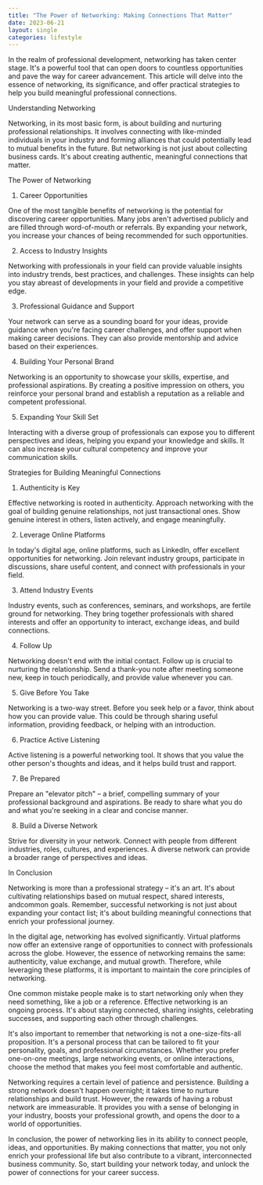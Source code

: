 ```yaml
---
title: "The Power of Networking: Making Connections That Matter"
date: 2023-06-21
layout: single
categories: lifestyle
---
```

In the realm of professional development, networking has taken center stage. It's a powerful tool that can open doors to countless opportunities and pave the way for career advancement. This article will delve into the essence of networking, its significance, and offer practical strategies to help you build meaningful professional connections.

Understanding Networking

Networking, in its most basic form, is about building and nurturing professional relationships. It involves connecting with like-minded individuals in your industry and forming alliances that could potentially lead to mutual benefits in the future. But networking is not just about collecting business cards. It's about creating authentic, meaningful connections that matter.

The Power of Networking

1. Career Opportunities

One of the most tangible benefits of networking is the potential for discovering career opportunities. Many jobs aren't advertised publicly and are filled through word-of-mouth or referrals. By expanding your network, you increase your chances of being recommended for such opportunities.

2. Access to Industry Insights

Networking with professionals in your field can provide valuable insights into industry trends, best practices, and challenges. These insights can help you stay abreast of developments in your field and provide a competitive edge.

3. Professional Guidance and Support

Your network can serve as a sounding board for your ideas, provide guidance when you're facing career challenges, and offer support when making career decisions. They can also provide mentorship and advice based on their experiences.

4. Building Your Personal Brand

Networking is an opportunity to showcase your skills, expertise, and professional aspirations. By creating a positive impression on others, you reinforce your personal brand and establish a reputation as a reliable and competent professional.

5. Expanding Your Skill Set

Interacting with a diverse group of professionals can expose you to different perspectives and ideas, helping you expand your knowledge and skills. It can also increase your cultural competency and improve your communication skills.

Strategies for Building Meaningful Connections

1. Authenticity is Key

Effective networking is rooted in authenticity. Approach networking with the goal of building genuine relationships, not just transactional ones. Show genuine interest in others, listen actively, and engage meaningfully.

2. Leverage Online Platforms

In today's digital age, online platforms, such as LinkedIn, offer excellent opportunities for networking. Join relevant industry groups, participate in discussions, share useful content, and connect with professionals in your field.

3. Attend Industry Events

Industry events, such as conferences, seminars, and workshops, are fertile ground for networking. They bring together professionals with shared interests and offer an opportunity to interact, exchange ideas, and build connections.

4. Follow Up

Networking doesn't end with the initial contact. Follow up is crucial to nurturing the relationship. Send a thank-you note after meeting someone new, keep in touch periodically, and provide value whenever you can.

5. Give Before You Take

Networking is a two-way street. Before you seek help or a favor, think about how you can provide value. This could be through sharing useful information, providing feedback, or helping with an introduction.

6. Practice Active Listening

Active listening is a powerful networking tool. It shows that you value the other person's thoughts and ideas, and it helps build trust and rapport.

7. Be Prepared

Prepare an "elevator pitch" – a brief, compelling summary of your professional background and aspirations. Be ready to share what you do and what you're seeking in a clear and concise manner.

8. Build a Diverse Network

Strive for diversity in your network. Connect with people from different industries, roles, cultures, and experiences. A diverse network can provide a broader range of perspectives and ideas.

In Conclusion

Networking is more than a professional strategy – it's an art. It's about cultivating relationships based on mutual respect, shared interests, andcommon goals. Remember, successful networking is not just about expanding your contact list; it's about building meaningful connections that enrich your professional journey.

In the digital age, networking has evolved significantly. Virtual platforms now offer an extensive range of opportunities to connect with professionals across the globe. However, the essence of networking remains the same: authenticity, value exchange, and mutual growth. Therefore, while leveraging these platforms, it is important to maintain the core principles of networking.

One common mistake people make is to start networking only when they need something, like a job or a reference. Effective networking is an ongoing process. It's about staying connected, sharing insights, celebrating successes, and supporting each other through challenges.

It's also important to remember that networking is not a one-size-fits-all proposition. It's a personal process that can be tailored to fit your personality, goals, and professional circumstances. Whether you prefer one-on-one meetings, large networking events, or online interactions, choose the method that makes you feel most comfortable and authentic.

Networking requires a certain level of patience and persistence. Building a strong network doesn't happen overnight; it takes time to nurture relationships and build trust. However, the rewards of having a robust network are immeasurable. It provides you with a sense of belonging in your industry, boosts your professional growth, and opens the door to a world of opportunities.

In conclusion, the power of networking lies in its ability to connect people, ideas, and opportunities. By making connections that matter, you not only enrich your professional life but also contribute to a vibrant, interconnected business community. So, start building your network today, and unlock the power of connections for your career success.